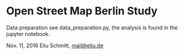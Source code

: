 # Open Street Map Berlin Study

Data preparation see data_preparation.py, the analysis is found in the jupyter notebook.

Nov. 11, 2016 Eliu Schmitt, mail@eliu.de